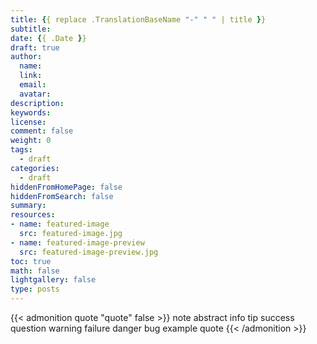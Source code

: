 ```yaml
---
title: {{ replace .TranslationBaseName "-" " " | title }}
subtitle:
date: {{ .Date }}
draft: true
author:
  name:
  link:
  email:
  avatar:
description:
keywords:
license:
comment: false
weight: 0
tags:
  - draft
categories:
  - draft
hiddenFromHomePage: false
hiddenFromSearch: false
summary:
resources:
- name: featured-image
  src: featured-image.jpg
- name: featured-image-preview
  src: featured-image-preview.jpg
toc: true
math: false
lightgallery: false
type: posts
---
```


{{< admonition quote "quote" false >}}
note abstract info tip success question warning failure danger bug example quote
{{< /admonition >}}

<!--more-->

